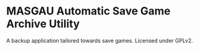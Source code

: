 MASGAU Automatic Save Game Archive Utility
===
A backup application tailored towards save games. Licensed under GPLv2.

